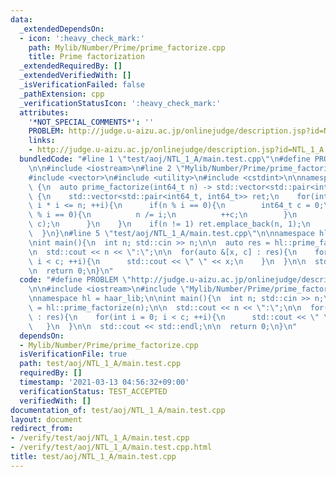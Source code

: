 ```yaml
---
data:
  _extendedDependsOn:
  - icon: ':heavy_check_mark:'
    path: Mylib/Number/Prime/prime_factorize.cpp
    title: Prime factorization
  _extendedRequiredBy: []
  _extendedVerifiedWith: []
  _isVerificationFailed: false
  _pathExtension: cpp
  _verificationStatusIcon: ':heavy_check_mark:'
  attributes:
    '*NOT_SPECIAL_COMMENTS*': ''
    PROBLEM: http://judge.u-aizu.ac.jp/onlinejudge/description.jsp?id=NTL_1_A
    links:
    - http://judge.u-aizu.ac.jp/onlinejudge/description.jsp?id=NTL_1_A
  bundledCode: "#line 1 \"test/aoj/NTL_1_A/main.test.cpp\"\n#define PROBLEM \"http://judge.u-aizu.ac.jp/onlinejudge/description.jsp?id=NTL_1_A\"\
    \n\n#include <iostream>\n#line 2 \"Mylib/Number/Prime/prime_factorize.cpp\"\n\
    #include <vector>\n#include <utility>\n#include <cstdint>\n\nnamespace haar_lib\
    \ {\n  auto prime_factorize(int64_t n) -> std::vector<std::pair<int64_t, int64_t>>\
    \ {\n    std::vector<std::pair<int64_t, int64_t>> ret;\n    for(int64_t i = 2LL;\
    \ i * i <= n; ++i){\n      if(n % i == 0){\n        int64_t c = 0;\n        while(n\
    \ % i == 0){\n          n /= i;\n          ++c;\n        }\n        ret.emplace_back(i,\
    \ c);\n      }\n    }\n    if(n != 1) ret.emplace_back(n, 1);\n    return ret;\n\
    \  }\n}\n#line 5 \"test/aoj/NTL_1_A/main.test.cpp\"\n\nnamespace hl = haar_lib;\n\
    \nint main(){\n  int n; std::cin >> n;\n\n  auto res = hl::prime_factorize(n);\n\
    \n  std::cout << n << \":\";\n\n  for(auto &[x, c] : res){\n    for(int i = 0;\
    \ i < c; ++i){\n      std::cout << \" \" << x;\n    }\n  }\n\n  std::cout << std::endl;\n\
    \n  return 0;\n}\n"
  code: "#define PROBLEM \"http://judge.u-aizu.ac.jp/onlinejudge/description.jsp?id=NTL_1_A\"\
    \n\n#include <iostream>\n#include \"Mylib/Number/Prime/prime_factorize.cpp\"\n\
    \nnamespace hl = haar_lib;\n\nint main(){\n  int n; std::cin >> n;\n\n  auto res\
    \ = hl::prime_factorize(n);\n\n  std::cout << n << \":\";\n\n  for(auto &[x, c]\
    \ : res){\n    for(int i = 0; i < c; ++i){\n      std::cout << \" \" << x;\n \
    \   }\n  }\n\n  std::cout << std::endl;\n\n  return 0;\n}\n"
  dependsOn:
  - Mylib/Number/Prime/prime_factorize.cpp
  isVerificationFile: true
  path: test/aoj/NTL_1_A/main.test.cpp
  requiredBy: []
  timestamp: '2021-03-13 04:56:32+09:00'
  verificationStatus: TEST_ACCEPTED
  verifiedWith: []
documentation_of: test/aoj/NTL_1_A/main.test.cpp
layout: document
redirect_from:
- /verify/test/aoj/NTL_1_A/main.test.cpp
- /verify/test/aoj/NTL_1_A/main.test.cpp.html
title: test/aoj/NTL_1_A/main.test.cpp
---
```

